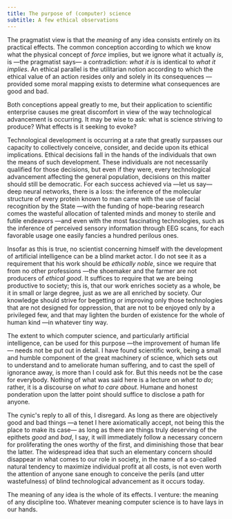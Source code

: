 ```yaml
---
title: The purpose of (computer) science 
subtitle: A few ethical observations
---
```


The pragmatist view is that the *meaning* of any idea consists entirely on its
practical effects. The common conception according to which we know what the physical
concept of *force* implies, but we ignore what it actually *is*, is —the
pragmatist says— a contradiction: *what it is* is identical to *what it
implies*. An ethical parallel is the utilitarian notion according to which the
ethical value of an action resides only and solely in its consequences
—provided some moral mapping exists to determine what consequences are good and
bad.

Both conceptions appeal greatly to me, but their application to scientific
enterprise causes me great discomfort in view of the way technological
advancement is occurring. It may be wise to ask: what is science striving to
produce? What effects is it seeking to evoke?

Technological development is occurring at a rate that greatly surpasses
our capacity to collectively conceive, consider, and decide upon its ethical
implications. Ethical decisions fall in the hands of the individuals that own
the means of such development. These individuals are not necessarily qualified
for those decisions, but even if they were, every technological advancement
affecting the general population, decisions on this matter should still be
democratic. For each success achieved via —let us say— deep neural networks,
there is a loss: the inference of the molecular structure of every protein known
to man came with the use of facial recognition by the State —with the funding
of hope-bearing research comes the wasteful allocation of talented minds and
money to sterile and futile endeavors —and even with the most fascinating
technologies, such as the inference of perceived sensory information through EEG
scans, for each favorable usage one easily fancies a hundred perilous ones.

Insofar as this is true, no scientist concerning himself with the development
of artificial intelligence can be a blind market actor. I do not see it as a
requirement that his work should be *ethically noble*, since we require that
from no other professions —the shoemaker and the farmer are not producers of
*ethical good*. It suffices to require that we are being productive to society;
this is, that our work enriches society as a whole, be it in small or large
degree, just as we are all enriched by society. Our knowledge should strive for
begetting or improving only those technologies that are not designed for
oppression, that are not to be enjoyed only by a privileged few, and that may
lighten the burden of existence for the whole of human kind —in whatever tiny
way.

The extent to which computer science, and particularly artificial intelligence,
can be used for this purpose —the improvement of human life— needs not be put
out in detail. I have found scientific work, being a small and humble
component of the great machinery of science, which sets out to understand and
to ameliorate human suffering, and to cast the spell of ignorance away, is more
than I could ask for. But this needs not be the case for everybody.
Nothing of what was said here is a lecture on *what to do*; rather, it is a
discourse on *what to care about*. Humane and honest ponderation upon the
latter point should suffice to disclose a path for anyone.

The cynic's reply to all of this, I disregard. As long as
there are objectively good and bad things —a tenet I here axiomatically accept,
not being this the place to make its case— as long as there are things truly
deserving of the epithets *good* and *bad*, I say, it will immediately follow a
necessary concern for proliferating the ones worthy of the first, and
diminishing those that bear the latter. The widespread idea that such an elementary
concern should disappear in what comes to our role in society, in the name of a
so-called natural tendency to maximize individual profit at all costs, is not
even worth the attention of anyone sane enough to conceive the perils (and utter
wastefulness) of blind technological advancement as it occurs today.

The meaning of any idea is the whole of its effects. I venture: the meaning of
any discipline too. Whatever meaning computer science is to have lays in our hands.

